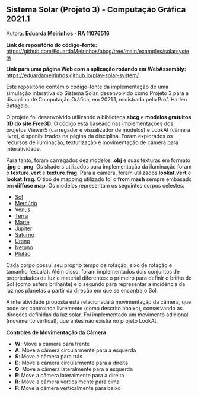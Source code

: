 ## Sistema Solar (Projeto 3) - Computação Gráfica 2021.1

Autora: **Eduarda Meirinhos - RA 11076516**

**Link do repositório do código-fonte:** https://github.com/EduardaMeirinhos/abcg/tree/main/examples/solarsystem

**Link para uma página Web com a aplicação rodando em WebAssembly:** https://eduardameirinhos.github.io/play-solar-system/

Este repositório contém o código-fonte da implementação de uma simulação interativa do Sistema Solar, desenvolvido como Projeto 3 para a disciplina de Computação Gráfica, em 2021.1, ministrada pelo Prof. Harlen Batagelo.

O projeto foi desenvolvido utilizando a biblioteca **abcg** e **modelos gratuitos 3D do site [Free3D](https://free3d.com/)**. O código está baseado nas implementações dos projetos Viewer5 (carregador e visualizador de modelos) e LookAt (câmera livre), disponibilizados na página da disciplina. Foram explorados os recursos de iluminação, texturização e movimentação de câmera para interatividade.

Para tanto, foram carregados dez modelos **.obj** e suas texturas em formato **.jpg** e **.png**. Os shaders utilizados para implementação da iluminação foram o **texture.vert** e **texture.frag**. Para a câmera, foram utilizados **lookat.vert** e **lookat.frag**. O tipo de mapping utilizado foi o **from mash** sempre embasado em **diffuse map**. Os modelos representam os seguintes corpos celestes:

- [Sol](https://free3d.com/3d-model/sun-43982.html)
- [Mercúrio](https://free3d.com/3d-model/mercury-23007.html)
- [Vênus](https://free3d.com/3d-model/venus-98714.html)
- [Terra](https://free3d.com/3d-model/photorealistic-earth-98256.html)
- [Marte](https://free3d.com/3d-model/mars-photorealistic-2k-671043.html)
- [Júpiter](https://free3d.com/3d-model/jupiter-v1--853820.html)
- [Saturno](https://free3d.com/3d-model/saturn-v1--741827.html)
- [Urano](https://free3d.com/3d-model/uranus-v2--767518.html)
- [Netuno](https://free3d.com/3d-model/neptune-82847.html)
- [Plutão](https://free3d.com/3d-model/pluto-v1--424613.html)

Cada corpo possui seu próprio tempo de rotação, eixo de rotação e tamanho (escala). Além disso, foram implementados dois conjuntos de propriedades de luz e material diferentes: o primeiro para definir o brilho do Sol (como esfera brilhante) e o segundo para representar a incidência da luz nos planetas a partir da direção em que se encontra o Sol.

A interatividade proposta está relacionada à movimentação da câmera, que pode ser controlada livremente (como descrito abaixo), conservando as direções definidas da luz solar. Foi implementado um movimento adicional (movimento vertical), que antes não existia no projeto LookAt.

**Controles de Movimentação da Câmera**

-  **W**: Move a câmera para frente
-  **A**: Move a câmera circularmente para a esquerda
-  **S**: Move a câmera para trás
-  **D**: Move a câmera circularmente para a direita
-  **Q**: Move a câmera lateralmente para a esquerda
-  **E**: Move a câmera lateralmente para a direita
-  **R**: Move a câmera verticalmente para cima
-  **F**: Move a câmera verticalmente para baixo